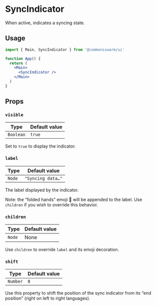 # SyncIndicator

When active, indicates a syncing state.

## Usage

```jsx
import { Main, SyncIndicator } from '@commonsswarm/ui'

function App() {
  return (
    <Main>
      <SyncIndicator />
    </Main>
  )
}
```

## Props

### `visible`

| Type      | Default value |
| --------- | ------------- |
| `Boolean` | `true`        |

Set to `true` to display the indicator.

### `label`

| Type   | Default value     |
| ------ | ----------------- |
| `Node` | `"Syncing data…"` |

The label displayed by the indicator.

Note: the “folded hands” emoji 🙏 will be appended to the label. Use `children` if you wish to override this behavior.

### `children`

| Type   | Default value |
| ------ | ------------- |
| `Node` | None          |

Use `children` to override `label` and its emoji decoration.

### `shift`

| Type     | Default value |
| -------- | ------------- |
| `Number` | `0`           |

Use this property to shift the position of the sync indicator from its “end position” (right on left to right languages).
